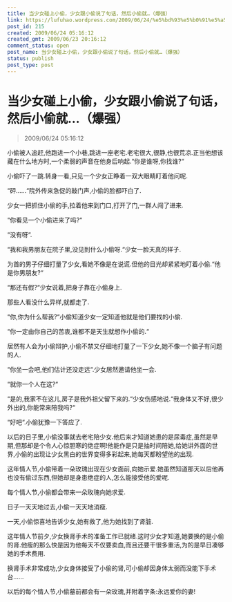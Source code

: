 ```yaml
---
title: 当少女碰上小偷，少女跟小偷说了句话，然后小偷就…（爆强）
link: https://lufuhao.wordpress.com/2009/06/24/%e5%bd%93%e5%b0%91%e5%a5%b3%e7%a2%b0%e4%b8%8a%e5%b0%8f%e5%81%b7%ef%bc%8c%e5%b0%91%e5%a5%b3%e8%b7%9f%e5%b0%8f%e5%81%b7%e8%af%b4%e4%ba%86%e5%8f%a5%e8%af%9d%ef%bc%8c%e7%84%b6%e5%90%8e%e5%b0%8f%e5%81%b7/
post_id: 215
created: 2009/06/24 05:16:12
created_gmt: 2009/06/23 20:16:12
comment_status: open
post_name: 当少女碰上小偷，少女跟小偷说了句话，然后小偷就…（爆强）
status: publish
post_type: post
---
```


# 当少女碰上小偷，少女跟小偷说了句话，然后小偷就…（爆强）

> 2009/06/24 05:16:12

 

小偷被人追赶,他跑进一个小巷,跳进一座老宅.老宅很大,很静,也很荒凉.正当他想该藏在什么地方时,一个柔弱的声音在他身后响起.“你是谁呀,你找谁?“

小偷吓了一跳.转身一看,只见一个少女正睁着一双大眼睛盯着他问呢.

“砰......“院外传来急促的敲门声,小偷的脸都吓白了.

少女一把抓住小偷的手,拉着他来到门口,打开了门,一群人闯了进来.

“你看见一个小偷进来了吗?“

“没有呀“.

“我和我男朋友在院子里,没见到什么小偷呀.“少女一脸天真的样子.

为首的男子仔细打量了少女,看她不像是在说谎.但他的目光却紧紧地盯着小偷.“他是你男朋友?“

“那还有假?“少女说着,把身子靠在小偷身上.

那些人看没什么异样,就都走了.

“你,你为什么帮我?“小偷知道少女一定知道他就是他们要找的小偷.

“你一定由你自己的苦衷,谁都不是天生就想作小偷的.“

居然有人会为小偷辩护,小偷不禁又仔细地打量了一下少女,她不像一个脑子有问题的人.

“你坐一会吧,他们估计还没走远“.少女居然邀请他坐一会.

“就你一个人在这?“

“是的,我家不在这儿,房子是我外祖父留下来的.“少女伤感地说.“我身体又不好,很少外出的,你能常来陪我吗?“

“好吧“.小偷犹豫一下答应了.

以后的日子里,小偷没事就去老宅陪少女.他后来才知道她患的是尿毒症,虽然是早期,但那却是个令人心惊胆寒的绝症啊!他能作是只是抽时间陪她,给她讲外面的世界,小偷的出现让少女黑白的世界变得多彩起来,她每天都盼望他的出现.

这年情人节,小偷带着一朵玫瑰出现在少女面前,向她示爱.她虽然知道那天以后他再也没有偷过东西,但她却是身患绝症的人,怎么能接受他的爱呢.

每个情人节,小偷都会带来一朵玫瑰向她求爱.

日子一天天地过去,小偷一天天地消瘦.

一天,小偷惊喜地告诉少女,她有救了,他为她找到了肾脏.

这年情人节前夕,少女换肾手术的准备工作已就绪.这时少女才知道,她要换的是小偷的肾.他瘦的那么快是因为他每天不仅要卖血,而且还要干很多重活,为的是早日凑够她的手术费用.

换肾手术非常成功,少女身体接受了小偷的肾,可小偷却因身体太弱而没能下手术台......

以后的每个情人节,小偷墓前都会有一朵玫瑰,并附着字条:永远爱你的妻!
